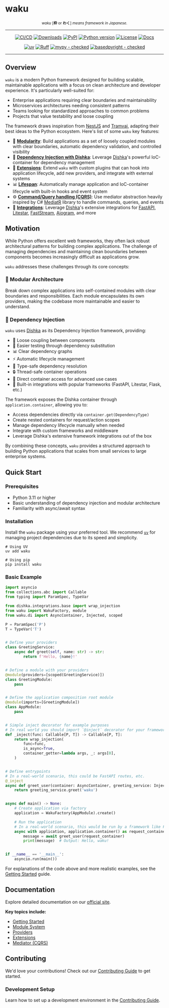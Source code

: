# waku

<p align="center" markdown="1">
    <sup><i>waku</i> [<b>枠</b> or <b>わく</b>] <i>means framework in Japanese.</i></sup>
    <br/>
</p>

-----

<div align="center" markdown="1">

[![CI/CD](https://img.shields.io/github/actions/workflow/status/waku-py/waku/release.yml?branch=master&logo=github&label=CI/CD)](https://github.com/waku-py/waku/actions?query=event%3Apush+branch%3Amaster+workflow%3ACI/CD)
[![Downloads](https://static.pepy.tech/badge/waku/month)](https://pepy.tech/projects/waku)
[![PyPI](https://img.shields.io/pypi/v/waku.svg?label=PyPI)](https://pypi.python.org/pypi/waku)
[![Python version](https://img.shields.io/pypi/pyversions/waku.svg?label=Python)](https://www.python.org/downloads/)
[![License](https://img.shields.io/pypi/l/waku.svg)](https://github.com/waku-py/waku/blob/master/LICENSE)
[![Docs](https://img.shields.io/badge/docs-mkdocs%20material-blue)](https://waku-py.github.io/waku/)

[![uv](https://img.shields.io/endpoint?url=https://raw.githubusercontent.com/astral-sh/uv/main/assets/badge/v0.json)](https://github.com/astral-sh/uv)
[![Ruff](https://img.shields.io/endpoint?url=https://raw.githubusercontent.com/astral-sh/ruff/main/assets/badge/v2.json)](https://github.com/astral-sh/ruff/)
[![mypy - checked](http://www.mypy-lang.org/static/mypy_badge.svg)](http://mypy-lang.org/)
[![basedpyright - checked](https://img.shields.io/badge/basedpyright-checked-42b983?color=ffc105)](https://docs.basedpyright.com)

</div>

-----

## Overview

`waku` is a modern Python framework designed for building scalable, maintainable applications with a focus on clean architecture and developer experience. It's particularly well-suited for:

- Enterprise applications requiring clear boundaries and maintainability
- Microservices architectures needing consistent patterns
- Teams looking for standardized approaches to common problems
- Projects that value testability and loose coupling

The framework draws inspiration from [NestJS](https://github.com/nestjs/nest) and [Tramvai](https://tramvai.dev),
adapting their best ideas to the Python ecosystem. Here's list of some `waku` key features:

* 🧩 [**Modularity**](https://waku-py.github.io/waku/usage/modules/): Build applications as a set of loosely coupled
  modules with clear boundaries, automatic dependency validation, and controlled visibility
* 💉 [**Dependency Injection with Dishka**](https://waku-py.github.io/waku/usage/providers/): Leverage [Dishka](https://github.com/reagento/dishka/)'s powerful IoC-container for dependency management
* 🔧 [**Extensions**](https://waku-py.github.io/waku/usage/extensions/): Extend `waku` with custom plugins that can
  hook into application lifecycle, add new providers, and integrate with external systems
* 📊 [**Lifespan**](https://waku-py.github.io/waku/usage/lifespan/): Automatically manage application and IoC-container
  lifecycle with built-in hooks and event system
* ⚙️ [**Command/Query handling (CQRS)**](https://waku-py.github.io/waku/usage/mediator/): Use mediator abstraction
  heavily inspired by C# [MediatR](https://github.com/jbogard/MediatR) library to handle commands, queries, and events
* 🤝 [**Integrations**](https://waku-py.github.io/waku/integrations/): Leverage [Dishka](https://github.com/reagento/dishka/)'s extensive integrations for [FastAPI](https://fastapi.tiangolo.com/), [Litestar](https://litestar.dev/), [FastStream](https://faststream.airt.ai/latest/), [Aiogram](https://docs.aiogram.dev/), and more

## Motivation

While Python offers excellent web frameworks, they often lack robust architectural patterns for building complex applications. The challenge of managing dependencies and maintaining clean boundaries between components becomes increasingly difficult as applications grow.

`waku` addresses these challenges through its core concepts:

### 🧩 Modular Architecture

Break down complex applications into self-contained modules with clear boundaries and responsibilities. Each module encapsulates its own providers, making the codebase more maintainable and easier to understand.

### 💉 Dependency Injection

`waku` uses [Dishka](https://github.com/reagento/dishka/) as its Dependency Injection framework, providing:

- 🔄 Loose coupling between components
- 🧪 Easier testing through dependency substitution
- 📊 Clear dependency graphs
- ⚡ Automatic lifecycle management
- 🎯 Type-safe dependency resolution
- 🔒 Thread-safe container operations
- 🔑 Direct container access for advanced use cases
- 🎨 Built-in integrations with popular frameworks (FastAPI, Litestar, Flask, etc.)

The framework exposes the Dishka container through `application.container`, allowing you to:

- Access dependencies directly via `container.get(DependencyType)`
- Create nested containers for request/action scopes
- Manage dependency lifecycle manually when needed
- Integrate with custom frameworks and middleware
- Leverage Dishka's extensive framework integrations out of the box

By combining these concepts, `waku` provides a structured approach to building Python applications that scales from small services to large enterprise systems.

## Quick Start

### Prerequisites

- Python 3.11 or higher
- Basic understanding of dependency injection and modular architecture
- Familiarity with async/await syntax

### Installation

Install the `waku` package using your preferred tool.
We recommend [`uv`](https://github.com/astral-sh/uv) for managing project dependencies due to its speed and simplicity.

```shell
# Using UV
uv add waku

# Using pip
pip install waku
```

### Basic Example

```python linenums="1"
import asyncio
from collections.abc import Callable
from typing import ParamSpec, TypeVar

from dishka.integrations.base import wrap_injection
from waku import WakuFactory, module
from waku.di import AsyncContainer, Injected, scoped

P = ParamSpec('P')
T = TypeVar('T')


# Define your providers
class GreetingService:
    async def greet(self, name: str) -> str:
        return f'Hello, {name}!'


# Define a module with your providers
@module(providers=[scoped(GreetingService)])
class GreetingModule:
    pass


# Define the application composition root module
@module(imports=[GreetingModule])
class AppModule:
    pass


# Simple inject decorator for example purposes
# In real world you should import `@inject` decorator for your framework from `dishka.integrations.<framework>`
def _inject(func: Callable[P, T]) -> Callable[P, T]:
    return wrap_injection(
        func=func,
        is_async=True,
        container_getter=lambda args, _: args[0],
    )


# Define entrypoints
# In a real-world scenario, this could be FastAPI routes, etc.
@_inject
async def greet_user(container: AsyncContainer, greeting_service: Injected[GreetingService]) -> str:
    return greeting_service.greet('waku')


async def main() -> None:
    # Create application via factory
    application = WakuFactory(AppModule).create()

    # Run the application
    # In a real-world scenario, this would be run by a framework like FastAPI
    async with application, application.container() as request_container:
        message = await greet_user(request_container)
        print(message)  # Output: Hello, waku!


if __name__ == '__main__':
    asyncio.run(main())

```

For explanations of the code above and more realistic examples, see the [Getting Started](https://waku-py.github.io/waku/getting-started) guide.

## Documentation

Explore detailed documentation on our [official site](https://waku-py.github.io/waku/).

**Key topics include:**

- [Getting Started](https://waku-py.github.io/waku/getting-started/)
- [Module System](https://waku-py.github.io/waku/usage/modules/)
- [Providers](https://waku-py.github.io/waku/usage/providers/)
- [Extensions](https://waku-py.github.io/waku/usage/extensions/)
- [Mediator (CQRS)](https://waku-py.github.io/waku/usage/mediator/)

## Contributing

We'd love your contributions!
Check out our [Contributing Guide](https://waku-py.github.io/waku/contributing/) to get started.

### Development Setup

Learn how to set up a development environment in the [Contributing Guide](https://waku-py.github.io/waku/development/contributing/#development-setup).
